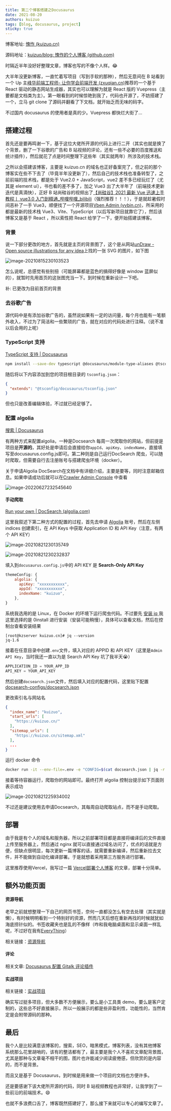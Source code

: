 ```yaml
---
title: 第二个博客搭建之Docusaurus
date: 2021-08-20
authors: kuizuo
tags: [blog, docusaurus, project]
sticky: true
---
```


博客地址: [愧怍 (kuizuo.cn)](https://kuizuo.cn/)

源码地址：[kuizuo/blog: 愧怍的个人博客 (github.com)](https://github.com/kuizuo/blog)

时隔近半年没好好整理文章，博客也写的不像个人样。:joy:

大半年没更新博客，一直忙着写项目（写到手软的那种），然后无意间在 B 站看到一个 Up 主[峰华前端工程师- 让你学会前端开发 (zxuqian.cn)](https://zxuqian.cn/)推荐的一个基于 React 驱动的静态网站生成器，其实也可以理解为就是 React 版的 Vuepress（主要都是文档类为主）。第一眼看到的时候惊艳到我了，代码也开源了，不妨搭建了一个，立马 git clone 了源码并翻看了下文档，就开始乏而无味的码字。

不过国内 docusaurus 的使用者是真的少。Vuepress 都快烂大街了...

<!-- truncate -->

## 搭建过程

首先还是要再鸣谢一下，基于这位大佬所开源的代码上进行二开（其实也就是换了个背景，删了一下谷歌的广告和 B 站视频的评论，还有一些不必要的百度推送和统计插件），然后就花了点是时间整理下这些年（其实就两年）所涉及的技术栈。

之所以会搭建该博客，主要是 kuizuo.cn 的域名也正好备案完了，但之前的那个博客实在些不下去了（毕竟半年没更新了），然后自己的技术栈也准备转型了，之前前端的技术栈，都是处于 Vue2.0 + JavaScript，vue2 差不多已经玩烂了（尤其是 element ui），书也看的差不多了，加之 Vue3 出了大半年了（前端技术更新迭代是真滴快），正好 B 站尚硅谷的视频出了[【尚硅谷】2021 最新 Vue 迅速上手教程丨 vue3.0 入门到精通\_哔哩哔哩\_bilibili](https://www.bilibili.com/video/BV1Zy4y1K7SH)（强烈推荐！！！），于是就趁暑假时间恶补了一手 Vue3，顺便找了一个开源项目[Vben Admin (vvbin.cn)](https://vvbin.cn/doc-next/)，所采用的都是最新的技术栈 Vue3、Vite、TypeScript（以后写新项目就靠它了），然后该博客又是基于 React ，所以索性把 React 给学了一下，便开始搭建该博客。

### 背景

说一下部分更改的地方，首先就是主页的背景图了，这个是从网站[unDraw - Open source illustrations for any idea](https://undraw.co/)上找的一张 SVG 的图片，如下图

![image-20210815230103523](https://img.kuizuo.cn/image-20210815230103523.png)

怎么说呢，总感觉有些别扭（可能屏幕都是蓝色的搞得好像是 window 蓝屏似的），就暂时先用首页的这张图充当一下。到时候在重新设计一下吧。

补: 已更改为目前首页的背景

### 去谷歌广告

源代码中是有添加谷歌广告的，虽然说如果有一定的访问量，每个月也能有一笔额外收入，不过为了简洁和一些繁琐的广告，就在对应的代码处进行注释。（说不准以后会用的上呢）

### TypeScript 支持

[TypeScript 支持 | Docusaurus](https://docusaurus.io/zh-CN/docs/typescript-support)

```sh
npm install --save-dev typescript @docusaurus/module-type-aliases @tsconfig/docusaurus
```

随后将以下内容添加到您的项目根目录的 `tsconfig.json`：

```json title="tsconfig.json"
{
  "extends": "@tsconfig/docusaurus/tsconfig.json"
}
```

但也只是改善编辑体验，不过就已经足够了。

### 配置 algolia

[搜索 | Docusaurus](https://docusaurus.io/zh-CN/docs/search)

有两种方式来配置algolia，一种是Docsearch 每周一次爬取你的网站，但前提是项目是**开源的**，其好处是申请后会直接给你`appId`、`apiKey`、`indexName`，直接填写至docusaurus.config.js即可。第二种则是自己运行DocSearch 爬虫，可以随时爬取，但需要自行去注册账号与搭建爬虫环境（docker）。

关于申请Algolia DocSearch在文档中有详细介绍，主要是要等，同时注意邮箱信息。如果申请成功后就可以在[Crawler Admin Console](https://crawler.algolia.com/admin/crawlers) 中查看

![image-20220627232545640](https://img.kuizuo.cn/image-20220627232545640.png)

#### 手动爬取

[Run your own | DocSearch (algolia.com)](https://docsearch.algolia.com/docs/run-your-own)

这里我叙述下第二种方式的配置的过程，首先去申请 [Algolia](https://www.algolia.com/) 账号，然后在左侧 indices 创建索引，在 API Keys 中获取 Application ID 和 API Key（注意，有两个 API KEY）

![image-20210821230135749](https://img.kuizuo.cn/image-20210821230135749.png)

![image-20210821230232837](https://img.kuizuo.cn/image-20210821230232837.png)

填入到`docusaurus.config.js`中的 API KEY 是 **Search-Only API Key**

```js
themeConfig: {
    algolia: {
      apiKey: "xxxxxxxxxxx",
      appId: "xxxxxxxxxxx",
      indexName: "kuizuo",
    },
}
```

系统我选用的是 Linux，在 Docker 的环境下运行爬虫代码。不过要先 [安装 jq ](https://github.com/stedolan/jq/wiki/Installation#zero-install) 我这里选择的是 0install 进行安装（安装可能稍慢），具体可以查看文档，然后在控制台查看安装结果

```
[root@kzserver kuizuo.cn]# jq --version
jq-1.6
```

接着在任意目录中创建`.env`文件，填入对应的 APPID 和 API KEY（这里是`Admin API Key`，当时我还一直以为是 Search API Key 坑了我半天😭）

```js
APPLICATION_ID = YOUR_APP_ID
API_KEY = YOUR_API_KEY
```

然后创建`docsearch.json`文件，然后填入对应的配置代码，这里贴下配置[docsearch-configs/docsearch.json](https://github.com/algolia/docsearch-configs/blob/master/configs/docsearch.json)

更改索引名与网站名

```json title="docsearch.json"
{
  "index_name": "kuizuo",
  "start_urls": [
    "https://kuizuo.cn/"
  ],
  "sitemap_urls": [
    "https://kuizuo.cn/sitemap.xml"
  ],
  ...
}
```

运行 docker 命令

```sh
docker run -it --env-file=.env -e "CONFIG=$(cat docsearch.json | jq -r tostring)" algolia/docsearch-scraper
```

接着等待容器运行，爬取你的网站即可。最终打开 algolia 控制台提示如下页面则表示成功

![image-20210821225934002](https://img.kuizuo.cn/image-20210821225934002.png)

不过还是建议使用去申请Docsearch，其每周自动爬取站点，而不是手动爬取。

## 部署

由于我是有个人的域名和服务器，所以之前部署项目都是直接将编译后的文件直接上传至服务器上，然后通过 nginx 就可以直接通过域名访问了，优点的话就是方便，但缺点很明显，每次更新一篇博客的话，就需要重新编译，然后重新拉去文件，并不能做到自动化编译部署。于是就想着采用第三方服务进行部署。

这里推荐使用Vercel，我写过一篇 [Vercel部署个人博客](/develop/Vercel部署个人博客) 的文章，部署十分简单。

## 额外功能页面

#### 资源导航

老早之前就想整理一下自己的网页书签，奈何一直都没怎么有空去处理（其实就是懒），有时候明明看到一个特别好的资源，然而几天后想在重新再找的时候就犹如海底捞针似的。书签收藏夹也是乱的不像样（咋和我电脑桌面和显示桌面一样乱呢，不过好在我有[EveryThing](https://www.voidtools.com/zh-cn/)）

相关链接：[资源导航](https://kuizuo.cn/resources)

#### 评论

相关文章: [Docusaurus 配置 Gitalk 评论插件](https://kuizuo.cn/develop/Docusaurus配置Gitalk评论插件)

#### 实战项目

相关链接：[实战项目](https://kuizuo.cn/project)

确实写过挺多项目，但大多数不方便展示，要么是小工具类 demo，要么是客户定制的，这些总不好直接展示，所以一般展示的都是些非盈利性，功能性的，当然肯定是会附带源码的那种。

## 最后

我个人是比较满意该博客的，搜索，SEO，暗黑模式，博客列表，没有其他博客系统那么花里胡哨的，该有的整洁都有了，最主要是我个人不喜欢文章配背景图，尤其是那种与文章毫不相干的图，图片也许能减少阅读疲倦感，但欣赏的是内容的，而不是背景。

而且又是基于 Docusaurus，到时候是用来做一个项目的文档也方便许多。

还是要感谢下该大佬所开源的代码，同时 B 站视频教程也非常好，让我学到了一些前沿的前端技术。:smile:

也就不多浪费口舌了，博客既然搭建好了，那么接下来就可以专心的编写文章了。
